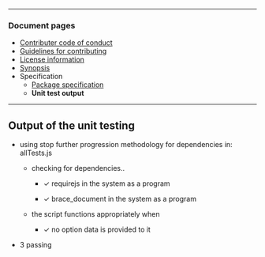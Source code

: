 

---
### Document pages
* [Contributer code of conduct](https://github.com/restarian/brace_document_link/blob/master/docs/contributer_code_of_conduct.md)
* [Guidelines for contributing](https://github.com/restarian/brace_document_link/blob/master/docs/guidelines_for_contributing.md)
* [License information](https://github.com/restarian/brace_document_link/blob/master/docs/license_information.md)
* [Synopsis](https://github.com/restarian/brace_document_link/blob/master/docs/synopsis.md)
* Specification
  * [Package specification](https://github.com/restarian/brace_document_link/blob/master/docs/specification/package_specification.md)
  * **Unit test output**

---
## Output of the unit testing


  * using stop further progression methodology for dependencies in: allTests.js

    * checking for dependencies..

      * ✓ requirejs in the system as a program

      * ✓ brace_document in the system as a program

    * the script functions appropriately when

      * ✓ no option data is provided to it



  * 3 passing


